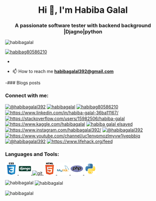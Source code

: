 <h1 align="center">Hi 👋, I'm Habiba Galal</h1>
<h3 align="center">A passionate software tester with backend background   |Djagno|python</h3>

<p align="left"> <img src="https://komarev.com/ghpvc/?username=habibagalal&label=Profile%20views&color=0e75b6&style=flat" alt="habibagalal" /> </p>

<p align="left"> <a href="https://twitter.com/habibag80586210" target="blank"><img src="https://img.shields.io/twitter/follow/habibag80586210?logo=twitter&style=for-the-badge" alt="habibag80586210" /></a> </p>

-

- 📫 How to reach me **habibagalal392@gmail.com**



-### Blogs posts
<!-- BLOG-POST-LIST:START -->
<!-- BLOG-POST-LIST:END -->

<h3 align="left">Connect with me:</h3>
<p align="left">
<a href="https://codepen.io/@habibagalal392" target="blank"><img align="center" src="https://raw.githubusercontent.com/rahuldkjain/github-profile-readme-generator/master/src/images/icons/Social/codepen.svg" alt="@habibagalal392" height="30" width="40" /></a>
<a href="https://dev.to/habibagalal" target="blank"><img align="center" src="https://raw.githubusercontent.com/rahuldkjain/github-profile-readme-generator/master/src/images/icons/Social/devto.svg" alt="habibagalal" height="30" width="40" /></a>
<a href="https://twitter.com/habibag80586210" target="blank"><img align="center" src="https://raw.githubusercontent.com/rahuldkjain/github-profile-readme-generator/master/src/images/icons/Social/twitter.svg" alt="habibag80586210" height="30" width="40" /></a>
<a href="https://linkedin.com/in/https://www.linkedin.com/in/habiba-galal-36ba11167/" target="blank"><img align="center" src="https://raw.githubusercontent.com/rahuldkjain/github-profile-readme-generator/master/src/images/icons/Social/linked-in-alt.svg" alt="https://www.linkedin.com/in/habiba-galal-36ba11167/" height="30" width="40" /></a>
<a href="https://stackoverflow.com/users/https://stackoverflow.com/users/15982506/habiba-galal" target="blank"><img align="center" src="https://raw.githubusercontent.com/rahuldkjain/github-profile-readme-generator/master/src/images/icons/Social/stack-overflow.svg" alt="https://stackoverflow.com/users/15982506/habiba-galal" height="30" width="40" /></a>
<a href="https://kaggle.com/https://www.kaggle.com/habibagalal" target="blank"><img align="center" src="https://raw.githubusercontent.com/rahuldkjain/github-profile-readme-generator/master/src/images/icons/Social/kaggle.svg" alt="https://www.kaggle.com/habibagalal" height="30" width="40" /></a>
<a href="https://fb.com/habiba galal elsayed" target="blank"><img align="center" src="https://raw.githubusercontent.com/rahuldkjain/github-profile-readme-generator/master/src/images/icons/Social/facebook.svg" alt="habiba galal elsayed" height="30" width="40" /></a>
<a href="https://instagram.com/https://www.instagram.com/habibagalal392/" target="blank"><img align="center" src="https://raw.githubusercontent.com/rahuldkjain/github-profile-readme-generator/master/src/images/icons/Social/instagram.svg" alt="https://www.instagram.com/habibagalal392/" height="30" width="40" /></a>
<a href="https://medium.com/@habibagalal392" target="blank"><img align="center" src="https://raw.githubusercontent.com/rahuldkjain/github-profile-readme-generator/master/src/images/icons/Social/medium.svg" alt="@habibagalal392" height="30" width="40" /></a>
<a href="https://www.youtube.com/c/https://www.youtube.com/channel/uc1envpmozlmyvw1jyepbbjq" target="blank"><img align="center" src="https://raw.githubusercontent.com/rahuldkjain/github-profile-readme-generator/master/src/images/icons/Social/youtube.svg" alt="https://www.youtube.com/channel/uc1envpmozlmyvw1jyepbbjq" height="30" width="40" /></a>
<a href="https://www.hackerrank.com/@habibagalal392" target="blank"><img align="center" src="https://raw.githubusercontent.com/rahuldkjain/github-profile-readme-generator/master/src/images/icons/Social/hackerrank.svg" alt="@habibagalal392" height="30" width="40" /></a>
<a href="/https://www.lifehack.org/feed" target="blank"><img align="center" src="https://raw.githubusercontent.com/rahuldkjain/github-profile-readme-generator/master/src/images/icons/Social/rss.svg" alt="https://www.lifehack.org/feed" height="30" width="40" /></a>
</p>

<h3 align="left">Languages and Tools:</h3>
<p align="left"> <a href="https://www.w3schools.com/css/" target="_blank" rel="noreferrer"> <img src="https://raw.githubusercontent.com/devicons/devicon/master/icons/css3/css3-original-wordmark.svg" alt="css3" width="40" height="40"/> </a> <a href="https://www.djangoproject.com/" target="_blank" rel="noreferrer"> <img src="https://raw.githubusercontent.com/devicons/devicon/master/icons/django/django-original.svg" alt="django" width="40" height="40"/> </a> <a href="https://git-scm.com/" target="_blank" rel="noreferrer"> <img src="https://www.vectorlogo.zone/logos/git-scm/git-scm-icon.svg" alt="git" width="40" height="40"/> </a> <a href="https://www.w3.org/html/" target="_blank" rel="noreferrer"> <img src="https://raw.githubusercontent.com/devicons/devicon/master/icons/html5/html5-original-wordmark.svg" alt="html5" width="40" height="40"/> </a> <a href="https://www.mysql.com/" target="_blank" rel="noreferrer"> <img src="https://raw.githubusercontent.com/devicons/devicon/master/icons/mysql/mysql-original-wordmark.svg" alt="mysql" width="40" height="40"/> </a> <a href="https://www.php.net" target="_blank" rel="noreferrer"> <img src="https://raw.githubusercontent.com/devicons/devicon/master/icons/php/php-original.svg" alt="php" width="40" height="40"/> </a> <a href="https://www.python.org" target="_blank" rel="noreferrer"> <img src="https://raw.githubusercontent.com/devicons/devicon/master/icons/python/python-original.svg" alt="python" width="40" height="40"/> </a> </p>

<p><img align="left" src="https://github-readme-stats.vercel.app/api/top-langs?username=habibagalal&show_icons=true&locale=en&layout=compact" alt="habibagalal" /></p>

<p>&nbsp;<img align="center" src="https://github-readme-stats.vercel.app/api?username=habibagalal&show_icons=true&locale=en" alt="habibagalal" /></p>

<p><img align="center" src="https://github-readme-streak-stats.herokuapp.com/?user=habibagalal&" alt="habibagalal" /></p>
